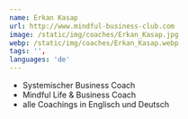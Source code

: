 ```yaml
---
name: Erkan Kasap
url: http://www.mindful-business-club.com
image: /static/img/coaches/Erkan_Kasap.jpg
webp: /static/img/coaches/Erkan_Kasap.webp
tags: '',
languages: 'de'
---
```


<ul><li>Systemischer Business Coach&nbsp;</li><li>Mindful Life &amp; Business Coach&nbsp;</li><li>alle Coachings in Englisch und Deutsch&nbsp;</li></ul>